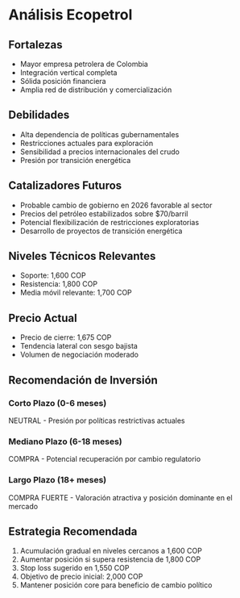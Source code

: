 # Análisis Ecopetrol

## Fortalezas

- Mayor empresa petrolera de Colombia
- Integración vertical completa
- Sólida posición financiera
- Amplia red de distribución y comercialización

## Debilidades

- Alta dependencia de políticas gubernamentales
- Restricciones actuales para exploración
- Sensibilidad a precios internacionales del crudo
- Presión por transición energética

## Catalizadores Futuros

- Probable cambio de gobierno en 2026 favorable al sector
- Precios del petróleo estabilizados sobre $70/barril
- Potencial flexibilización de restricciones exploratorias
- Desarrollo de proyectos de transición energética

## Niveles Técnicos Relevantes

- Soporte: 1,600 COP
- Resistencia: 1,800 COP
- Media móvil relevante: 1,700 COP

## Precio Actual

- Precio de cierre: 1,675 COP
- Tendencia lateral con sesgo bajista
- Volumen de negociación moderado

## Recomendación de Inversión

### Corto Plazo (0-6 meses)

NEUTRAL - Presión por políticas restrictivas actuales

### Mediano Plazo (6-18 meses)

COMPRA - Potencial recuperación por cambio regulatorio

### Largo Plazo (18+ meses)

COMPRA FUERTE - Valoración atractiva y posición dominante en el mercado

## Estrategia Recomendada

1. Acumulación gradual en niveles cercanos a 1,600 COP
2. Aumentar posición si supera resistencia de 1,800 COP
3. Stop loss sugerido en 1,550 COP
4. Objetivo de precio inicial: 2,000 COP
5. Mantener posición core para beneficio de cambio político
